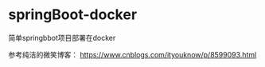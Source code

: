 # springBoot-docker
简单springbbot项目部署在docker

参考纯洁的微笑博客：
https://www.cnblogs.com/ityouknow/p/8599093.html


